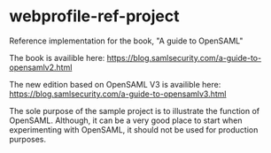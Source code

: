 # webprofile-ref-project
Reference implementation for the book, "A guide to OpenSAML"

The book is availible here: https://blog.samlsecurity.com/a-guide-to-opensamlv2.html

The new edition based on OpenSAML V3 is availible here: https://blog.samlsecurity.com/a-guide-to-opensamlv3.html

The sole purpose of the sample project is to illustrate the function of OpenSAML. 
Although, it can be a very good place to start when experimenting with OpenSAML, it should not be used for production purposes.
